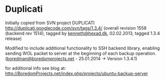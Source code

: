 Duplicati
=========

Initially copied from SVN project DUPLICATI http://duplicati.googlecode.com/svn/tags/1.3.4/
(overall revision 1558 (backend rev 1514), tagged by kenneth@hexad.dk, 02.02.2013, tagged 1.3.4 release)

Modified to include additional functionality to SSH backend library,
enabling sending WOL packet to server at the beginning of each backup operation.
(boredman@boredomprojects.net - 25.01.2014 -> Version 1.3.4.1)

for additional info see blog at: http://BoredomProjects.net/index.php/projects/ubuntu-backup-server
